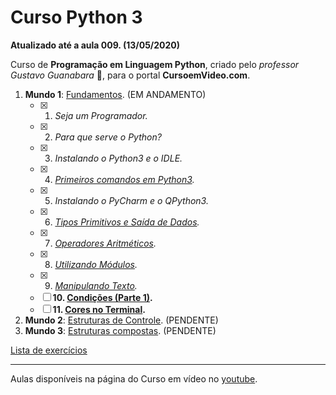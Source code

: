 # Curso Python 3
__Atualizado até a aula 009. (13/05/2020)__

Curso de **Programação em Linguagem Python**, criado pelo *professor Gustavo Guanabara* :vulcan_salute:, para o portal **CursoemVideo.com**.


1. **Mundo 1**: [Fundamentos](https://www.youtube.com/playlist?list=PLHz_AreHm4dlKP6QQCekuIPky1CiwmdI6). (EM ANDAMENTO) 
   - [x] 1. *Seja um Programador.*
   - [x] 2. *Para que serve o Python?*
   - [x] 3. *Instalando o Python3 e o IDLE.*
   - [x] 4. *[Primeiros comandos em Python3](https://github.com/antunesce/Curso-Python-3/tree/master/Aula004%20-%20%20Primeiros%20comandos%20em%20Python3).*
   - [x] 5. *Instalando o PyCharm e o QPython3.*
   - [x] 6. *[Tipos Primitivos e Saída de Dados](https://github.com/antunesce/Curso-Python-3/tree/master/Aula006%20-%20Tipos%20Primitivos%20e%20Saída%20de%20Dados).*
   - [x] 7. *[Operadores Aritméticos](https://github.com/antunesce/Curso-Python-3/tree/master/Aula007%20-%20Operadores%20Aritméticos).*
   - [x] 8. *[Utilizando Módulos](https://github.com/antunesce/Curso-Python-3/tree/master/Aula008%20-%20Utilizando%20Módulos).*
   - [x] 9. *[Manipulando Texto](https://github.com/antunesce/Curso-Python-3/tree/master/Aula009%20-%20Manipulando%20Texto).*
   - [ ] **10. [Condições (Parte 1)](https://github.com/antunesce/Curso-Python-3/tree/master/Aula010).**
   - [ ] **11. [Cores no Terminal](https://github.com/antunesce/Curso-Python-3/tree/master/Aula011).**

2. **Mundo 2**: [Estruturas de Controle](https://www.youtube.com/playlist?list=PLHz_AreHm4dk_nZHmxxf_J0WRAqy5Czye). (PENDENTE) 
3. **Mundo 3**: [Estruturas compostas](https://www.youtube.com/playlist?list=PLHz_AreHm4dksnH2jVTIVNviIMBVYyFnH). (PENDENTE)

[Lista de exercícios](https://www.youtube.com/playlist?list=PLHz_AreHm4dm6wYOIW20Nyg12TAjmMGT-)

---
Aulas disponíveis na página do Curso em vídeo no [youtube](https://www.youtube.com/user/cursosemvideo).
